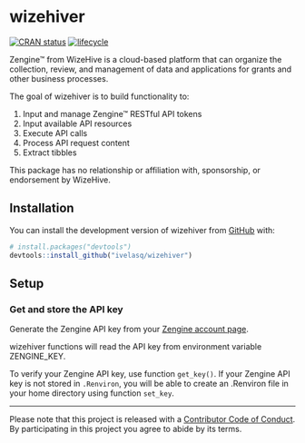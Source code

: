 
<!-- README.md is generated from README.Rmd. Please edit that file -->
wizehiver
=========

[![CRAN status](https://www.r-pkg.org/badges/version/wizehiver)](https://cran.r-project.org/package=wizehiver) [![lifecycle](https://img.shields.io/badge/lifecycle-experimental-orange.svg)](https://www.tidyverse.org/lifecycle/#experimental)

Zengine™ from WizeHive is a cloud-based platform that can organize the collection, review, and management of data and applications for grants and other business processes.

The goal of wizehiver is to build functionality to:

1.  Input and manage Zengine™ RESTful API tokens
2.  Input available API resources
3.  Execute API calls
4.  Process API request content
5.  Extract tibbles

This package has no relationship or affiliation with, sponsorship, or endorsement by WizeHive.

Installation
------------

You can install the development version of wizehiver from [GitHub](https://github.com/) with:

``` r
# install.packages("devtools")
devtools::install_github("ivelasq/wizehiver")
```

Setup
-----

### Get and store the API key

Generate the Zengine API key from your [Zengine account page](https://platform.zenginehq.com/account/developer).

wizehiver functions will read the API key from environment variable ZENGINE\_KEY.

To verify your Zengine API key, use function `get_key()`. If your Zengine API key is not stored in `.Renviron`, you will be able to create an .Renviron file in your home directory using function `set_key`.

------------------------------------------------------------------------

Please note that this project is released with a [Contributor Code of Conduct](CODE_OF_CONDUCT.md). By participating in this project you agree to abide by its terms.
